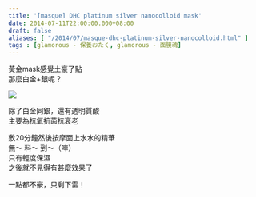 ```yaml
---
title: '[masque] DHC platinum silver nanocolloid mask'
date: 2014-07-11T22:00:00.000+08:00
draft: false
aliases: [ "/2014/07/masque-dhc-platinum-silver-nanocolloid.html" ]
tags : [glamorous - 保養おたく, glamorous - 面膜魂]
---
```


黃金mask感覺土豪了點  
那麼白金+銀呢？  

[![](https://1.bp.blogspot.com/-XqQ8AxGGX_g/XEM6inpO6_I/AAAAAAAAF7E/AC-sZ_uis1UBq8axlHXoIdqvXYRdV-G9QCLcBGAs/s640/9999135066_cac70b2a99_z.jpg)](https://1.bp.blogspot.com/-XqQ8AxGGX_g/XEM6inpO6_I/AAAAAAAAF7E/AC-sZ_uis1UBq8axlHXoIdqvXYRdV-G9QCLcBGAs/s1600/9999135066_cac70b2a99_z.jpg)

除了白金同銀，還有透明質酸  
主要為抗氧抗菌抗衰老  
  
敷20分鐘然後按摩面上水水的精華  
無～ 料～ 到～（唓）  
只有輕度保濕  
之後就不見得有甚麼效果了  
  
一點都不豪，只剩下雷！